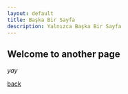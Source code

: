 ```yaml
---
layout: default
title: Başka Bir Sayfa
description: Yalnızca Başka Bir Sayfa
---
```


## Welcome to another page

_yay_

[back](./)
